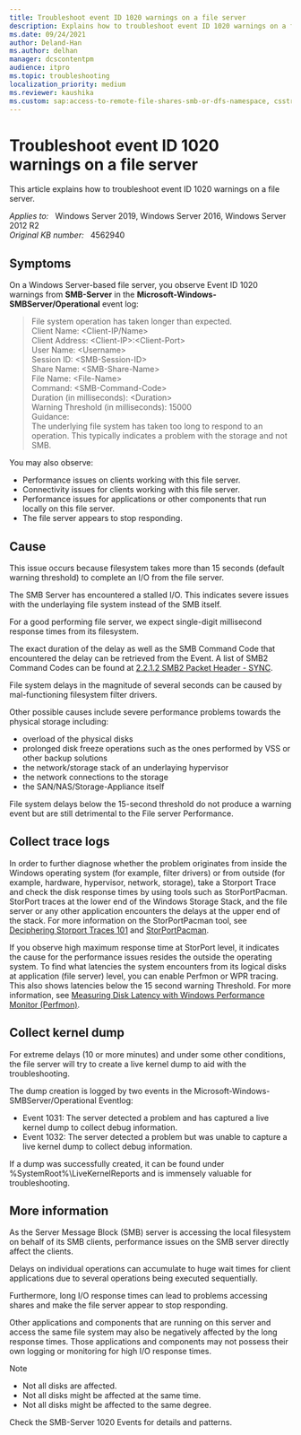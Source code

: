 ```yaml
---
title: Troubleshoot event ID 1020 warnings on a file server
description: Explains how to troubleshoot event ID 1020 warnings on a file server
ms.date: 09/24/2021
author: Deland-Han
ms.author: delhan
manager: dcscontentpm
audience: itpro
ms.topic: troubleshooting
localization_priority: medium
ms.reviewer: kaushika
ms.custom: sap:access-to-remote-file-shares-smb-or-dfs-namespace, csstroubleshoot
---
```

# Troubleshoot event ID 1020 warnings on a file server

This article explains how to troubleshoot event ID 1020 warnings on a file server.

_Applies to:_ &nbsp; Windows Server 2019, Windows Server 2016, Windows Server 2012 R2  
_Original KB number:_ &nbsp; 4562940

## Symptoms

On a Windows Server-based file server, you observe Event ID 1020 warnings from **SMB-Server** in the **Microsoft-Windows-SMBServer/Operational** event log:  

> File system operation has taken longer than expected.  
Client Name: \<Client-IP/Name>  
Client Address: \<Client-IP>:\<Client-Port>  
User Name: \<Username>  
Session ID: \<SMB-Session-ID>  
Share Name: \<SMB-Share-Name>  
File Name: \<File-Name>  
Command: \<SMB-Command-Code>  
Duration (in milliseconds): \<Duration>  
Warning Threshold (in milliseconds): 15000  
Guidance:  
The underlying file system has taken too long to respond to an operation. This typically indicates a problem with the storage and not SMB.

You may also observe:

- Performance issues on clients working with this file server.
- Connectivity issues for clients working with this file server.
- Performance issues for applications or other components that run locally on this file server.
- The file server appears to stop responding.

## Cause

This issue occurs because filesystem takes more than 15 seconds (default warning threshold) to complete an I/O from the file server.  

The SMB Server has encountered a stalled I/O. This indicates severe issues with the underlaying file system instead of the SMB itself.  

For a good performing file server, we expect single-digit millisecond response times from its filesystem.  

The exact duration of the delay as well as the SMB Command Code that encountered the delay can be retrieved from the Event. A list of SMB2 Command Codes can be found at [2.2.1.2 SMB2 Packet Header - SYNC](/openspecs/windows_protocols/ms-smb2/fb188936-5050-48d3-b350-dc43059638a4).  

File system delays in the magnitude of several seconds can be caused by mal-functioning filesystem filter drivers.  

Other possible causes include severe performance problems towards the physical storage including:

- overload of the physical disks
- prolonged disk freeze operations such as the ones performed by VSS or other backup solutions
- the network/storage stack of an underlaying hypervisor
- the network connections to the storage
- the SAN/NAS/Storage-Appliance itself  

File system delays below the 15-second threshold do not produce a warning event but are still detrimental to the File server Performance.

## Collect trace logs

In order to further diagnose whether the problem originates from inside the Windows operating system (for example, filter drivers) or from outside (for example, hardware, hypervisor, network, storage), take a Storport Trace and check the disk response times by using tools such as StorPortPacman. StorPort traces at the lower end of the Windows Storage Stack, and the file server or any other application encounters the delays at the upper end of the stack. For more information on the StorPortPacman tool, see [Deciphering Storport Traces 101](/archive/blogs/askcore/deciphering-storport-traces-101) and [StorPortPacman](https://github.com/CSS-Windows/WindowsDiag/tree/master/SHA/StorPortPacman).  

If you observe high maximum response time at StorPort level, it indicates the cause for the performance issues resides the outside the operating system. To find what latencies the system encounters from its logical disks at application (file server) level, you can enable Perfmon or WPR tracing. This also shows latencies below the 15 second warning Threshold. For more information, see [Measuring Disk Latency with Windows Performance Monitor (Perfmon)](/archive/blogs/askcore/measuring-disk-latency-with-windows-performance-monitor-perfmon).

## Collect kernel dump

For extreme delays (10 or more minutes) and under some other conditions, the file server will try to create a live kernel dump to aid with the troubleshooting.  

The dump creation is logged by two events in the Microsoft-Windows-SMBServer/Operational Eventlog:

- Event 1031: The server detected a problem and has captured a live kernel dump to collect debug information.
- Event 1032: The server detected a problem but was unable to capture a live kernel dump to collect debug information.

If a dump was successfully created, it can be found under %SystemRoot%\LiveKernelReports and is immensely valuable for troubleshooting.

## More information

As the Server Message Block (SMB) server is accessing the local filesystem on behalf of its SMB clients, performance issues on the SMB server directly affect the clients.  

Delays on individual operations can accumulate to huge wait times for client applications due to several operations being executed sequentially.  

Furthermore, long I/O response times can lead to problems accessing shares and make the file server appear to stop responding.  

Other applications and components that are running on this server and access the same file system may also be negatively affected by the long response times. Those applications and components may not possess their own logging or monitoring for high I/O response times.  

> [!Note]
>
> - Not all disks are affected.  
> - Not all disks might be affected at the same time.
> - Not all disks might be affected to the same degree.  

Check the SMB-Server 1020 Events for details and patterns.
